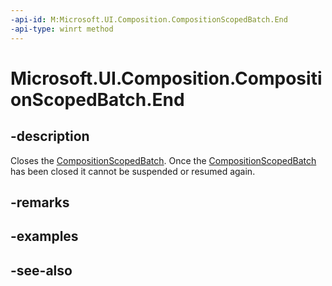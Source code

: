 ```yaml
---
-api-id: M:Microsoft.UI.Composition.CompositionScopedBatch.End
-api-type: winrt method
---
```


<!-- Method syntax
public void End()
-->

# Microsoft.UI.Composition.CompositionScopedBatch.End

## -description
Closes the [CompositionScopedBatch](compositionscopedbatch.md). Once the [CompositionScopedBatch](compositionscopedbatch.md) has been closed it cannot be suspended or resumed again.

## -remarks

## -examples

## -see-also
